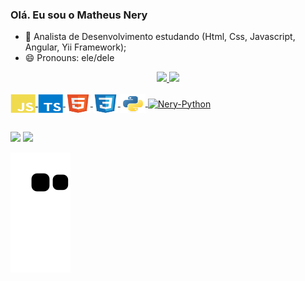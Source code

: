 ### Olá. Eu sou o Matheus Nery

<!--
**NeryMatheus/NeryMatheus** is a ✨ _special_ ✨ repository because its `README.md` (this file) appears on your GitHub profile.

Here are some ideas to get you started:

-->

<!-- - 🔭 I’m currently working on ... -->
- 🌱 Analista de Desenvolvimento estudando (Html, Css, Javascript, Angular, Yii Framework);
- 😄 Pronouns: ele/dele

<div align="center">
  <a href="https://github.com/NeryMatheus">
  <img height="180em" src="https://github-readme-stats.vercel.app/api?username=nerymatheus&show_icons=true&theme=cobalt&include_all_commits=true&count_private=true"/>
  <img height="180em" src="https://github-readme-stats.vercel.app/api/top-langs/?username=nerymatheus&layout=compact&langs_count=7&theme=cobalt"/>
</div>
  
  <div style="display: inline_block"><br>
  <img align="center" alt="Nery-Js" height="30" width="40" src="https://raw.githubusercontent.com/devicons/devicon/master/icons/javascript/javascript-plain.svg">
  <img align="center" alt="Nery-Ts" height="30" width="40" src="https://raw.githubusercontent.com/devicons/devicon/master/icons/typescript/typescript-plain.svg">
  <img align="center" alt="Nery-HTML" height="30" width="40" src="https://raw.githubusercontent.com/devicons/devicon/master/icons/html5/html5-original.svg">
  <img align="center" alt="Nery-CSS" height="30" width="40" src="https://raw.githubusercontent.com/devicons/devicon/master/icons/css3/css3-original.svg">
  <img align="center" alt="Nery-Python" height="30" width="40" src="https://raw.githubusercontent.com/devicons/devicon/master/icons/python/python-original.svg">
  <img align="center" alt="Nery-Python" height="30" width="40" src="https://cdn.jsdelivr.net/gh/devicons/devicon/icons/yii/yii-original.svg">
 <!-- <img align="right" alt="Nery-pic" height="150" style="border-radius:50px;" src="https://user-images.githubusercontent.com/40746275/142464076-cae26a3a-838f-42d3-aebc-3f451d76f7e1.jpeg">
</div> -->
  
  ##
  
  <div> 
    <a href = "mailto:matheusnery345@gmail.com"><img src="https://img.shields.io/badge/-Gmail-%23333?style=for-the-badge&logo=gmail&logoColor=white" target="_blank"></a>
    <a href="https://www.linkedin.com/in/nerymatheusferreira/" target="_blank"><img src="https://img.shields.io/badge/-LinkedIn-%230077B5?style=for-the-badge&logo=linkedin&logoColor=white" target="_blank"></a> 
 
  ![Snake animation](https://github.com/NeryMatheus/nerymatheus/blob/output/github-contribution-grid-snake.svg)
 
</div>
